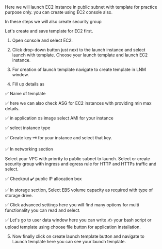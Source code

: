 Here we will launch EC2 instance in public subnet with template for practice purpose only. you can create using EC2 console also.

In these steps we will also create security group


Let's create and save template for EC2 first.

1. Open console and select EC2.

2. Click drop-down button just next to the launch instance and select launch with template. Choose your launch template and launch EC2 instance.



3. For creation of launch template navigate to create template in LNM window.


4. Fill up details as 

✅ Name of template

✅ here we can also check ASG for EC2 instances with providing min max details.


✅ in application os image select AMI for your instance

✅ select instance type

✅ Create key 🗝️ for your instance and select that key.

✅ In networking section

Select your VPC with priority to public subnet to launch.
Select or create security group with ingress and egress rule for HTTP and HTTPs traffic and select.

✅ Checkout ✔️ public IP allocation box

✅ In storage section,
Select EBS volume capacity as required with type of storage drive.

✅ Click advanced settings here you will find many options for multi functionality you can read and select.

✅ Let's go to user data window here you can write ✍️ your bash script or upload template using choose file button for application installation.


5. Now finally click on create launch template button and navigate to Launch template here you can see your launch template.



